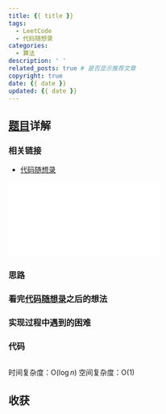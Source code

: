 ```yaml
---
title: {{ title }}
tags:
  - LeetCode
  - 代码随想录
categories:
  - 算法
description: ' '
related_posts: true # 是否显示推荐文章
copyright: true
date: {{ date }}
updated: {{ date }}
---
```


## [题目]()详解

### 相关链接

- [代码随想录]()

<iframe class="iframe_video" src="//player.bilibili.com/player.html?aid=896855273&bvid=BV1fA4y1o715&cid=783305542&page=1" scrolling="no" border="0" frameborder="no" framespacing="0" allowfullscreen="true"> </iframe>

### 思路

### 看完[代码随想录]()之后的想法

### 实现过程中遇到的困难

### 代码

```ts TypeScript

```

时间复杂度：O($\log n$)
空间复杂度：O(1)

## 收获
